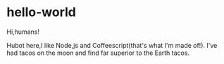 # hello-world

Hi,humans!

Hubot here,I like Node,js and Coffeescript(that's what I'm made of!).
I've had tacos on the moon and find far superior to the Earth tacos.
